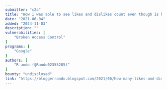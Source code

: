 ```yaml
---
submitter: "c2a"
title: "How I was able to see likes and dislikes count even though is hidden by victim | YouTube #3"
date: "2021-06-04"
added: "2024-11-03"
description: ""
vulnerabilities: [
    "Broken Access Control"
]
programs: [
    "Google"
]
authors: [
    "R ando (@Rando02355205)"
]
bounty: "undisclosed"
link: "https://bloggerrando.blogspot.com/2021/06/how-many-likes-and-dislikes-that-was.html"
---
```




